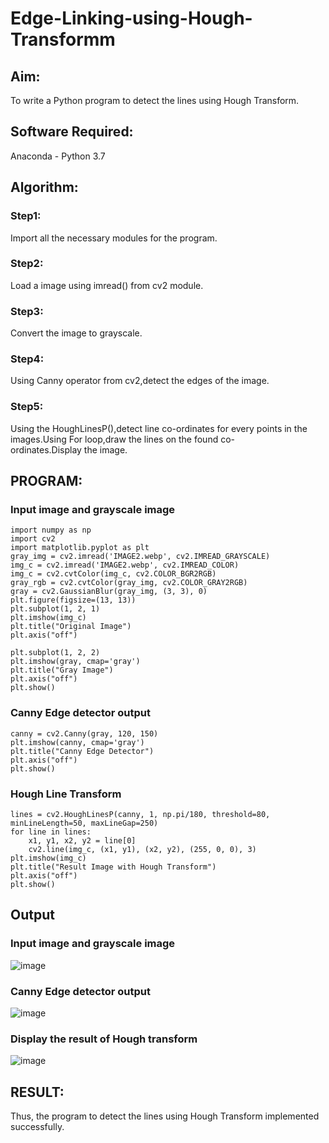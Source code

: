 # Edge-Linking-using-Hough-Transformm
## Aim:
To write a Python program to detect the lines using Hough Transform.

## Software Required:
Anaconda - Python 3.7

## Algorithm:
### Step1:

Import all the necessary modules for the program.
### Step2:

Load a image using imread() from cv2 module.
### Step3:

Convert the image to grayscale.
### Step4:

Using Canny operator from cv2,detect the edges of the image.
### Step5:

Using the HoughLinesP(),detect line co-ordinates for every points in the images.Using For loop,draw the lines on the found co-ordinates.Display the image.

## PROGRAM:
### Input image and grayscale image
```
import numpy as np
import cv2
import matplotlib.pyplot as plt
gray_img = cv2.imread('IMAGE2.webp', cv2.IMREAD_GRAYSCALE)
img_c = cv2.imread('IMAGE2.webp', cv2.IMREAD_COLOR)
img_c = cv2.cvtColor(img_c, cv2.COLOR_BGR2RGB)
gray_rgb = cv2.cvtColor(gray_img, cv2.COLOR_GRAY2RGB)
gray = cv2.GaussianBlur(gray_img, (3, 3), 0)
plt.figure(figsize=(13, 13))
plt.subplot(1, 2, 1)
plt.imshow(img_c)
plt.title("Original Image")
plt.axis("off")

plt.subplot(1, 2, 2)
plt.imshow(gray, cmap='gray')
plt.title("Gray Image")
plt.axis("off")
plt.show()

```

### Canny Edge detector output
```
canny = cv2.Canny(gray, 120, 150)
plt.imshow(canny, cmap='gray')
plt.title("Canny Edge Detector")
plt.axis("off")
plt.show()
```

### Hough Line Transform
```
lines = cv2.HoughLinesP(canny, 1, np.pi/180, threshold=80, minLineLength=50, maxLineGap=250)
for line in lines:
    x1, y1, x2, y2 = line[0]
    cv2.line(img_c, (x1, y1), (x2, y2), (255, 0, 0), 3)
plt.imshow(img_c)
plt.title("Result Image with Hough Transform")
plt.axis("off")
plt.show()

```
## Output

### Input image and grayscale image
![image](https://github.com/user-attachments/assets/6a456025-44fb-4dba-b621-585c9601ee58)

### Canny Edge detector output
![image](https://github.com/user-attachments/assets/4e7a3366-22b1-4d1c-ad39-4513fa9cb6e4)

### Display the result of Hough transform
![image](https://github.com/user-attachments/assets/45a57b12-98a3-4462-a7c6-25193c492e0b)

## RESULT:

Thus, the program to detect the lines using Hough Transform implemented successfully.
